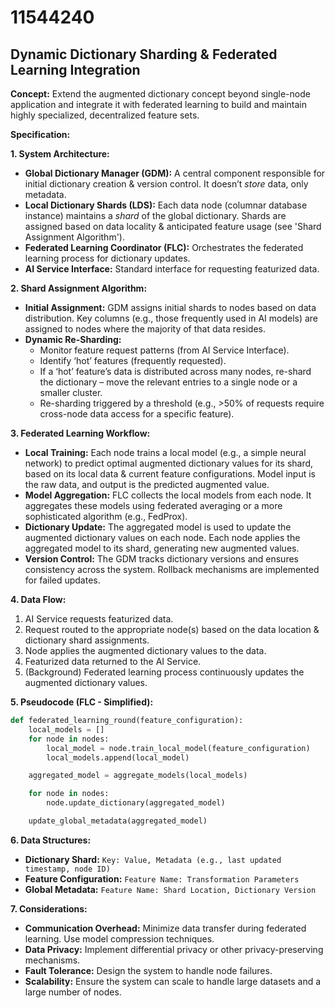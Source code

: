 # 11544240

## Dynamic Dictionary Sharding & Federated Learning Integration

**Concept:** Extend the augmented dictionary concept beyond single-node application and integrate it with federated learning to build and maintain highly specialized, decentralized feature sets.

**Specification:**

**1. System Architecture:**

*   **Global Dictionary Manager (GDM):** A central component responsible for initial dictionary creation & version control. It doesn’t *store* data, only metadata.
*   **Local Dictionary Shards (LDS):** Each data node (columnar database instance) maintains a *shard* of the global dictionary.  Shards are assigned based on data locality & anticipated feature usage (see 'Shard Assignment Algorithm').
*   **Federated Learning Coordinator (FLC):** Orchestrates the federated learning process for dictionary updates.
*   **AI Service Interface:**  Standard interface for requesting featurized data.

**2. Shard Assignment Algorithm:**

*   **Initial Assignment:** GDM assigns initial shards to nodes based on data distribution. Key columns (e.g., those frequently used in AI models) are assigned to nodes where the majority of that data resides.
*   **Dynamic Re-Sharding:**
    *   Monitor feature request patterns (from AI Service Interface).
    *   Identify ‘hot’ features (frequently requested).
    *   If a ‘hot’ feature’s data is distributed across many nodes, re-shard the dictionary – move the relevant entries to a single node or a smaller cluster.
    *   Re-sharding triggered by a threshold (e.g., >50% of requests require cross-node data access for a specific feature).

**3. Federated Learning Workflow:**

*   **Local Training:** Each node trains a local model (e.g., a simple neural network) to predict optimal augmented dictionary values for its shard, based on its local data & current feature configurations.  Model input is the raw data, and output is the predicted augmented value.
*   **Model Aggregation:** FLC collects the local models from each node. It aggregates these models using federated averaging or a more sophisticated algorithm (e.g., FedProx).
*   **Dictionary Update:** The aggregated model is used to update the augmented dictionary values on each node. Each node applies the aggregated model to its shard, generating new augmented values.
*   **Version Control:** The GDM tracks dictionary versions and ensures consistency across the system.  Rollback mechanisms are implemented for failed updates.

**4. Data Flow:**

1.  AI Service requests featurized data.
2.  Request routed to the appropriate node(s) based on the data location & dictionary shard assignments.
3.  Node applies the augmented dictionary values to the data.
4.  Featurized data returned to the AI Service.
5.  (Background) Federated learning process continuously updates the augmented dictionary values.

**5. Pseudocode (FLC - Simplified):**

```python
def federated_learning_round(feature_configuration):
    local_models = []
    for node in nodes:
        local_model = node.train_local_model(feature_configuration)
        local_models.append(local_model)

    aggregated_model = aggregate_models(local_models)

    for node in nodes:
        node.update_dictionary(aggregated_model)

    update_global_metadata(aggregated_model)
```

**6. Data Structures:**

*   **Dictionary Shard:** `Key: Value, Metadata (e.g., last updated timestamp, node ID)`
*   **Feature Configuration:** `Feature Name: Transformation Parameters`
*   **Global Metadata:** `Feature Name: Shard Location, Dictionary Version`

**7. Considerations:**

*   **Communication Overhead:** Minimize data transfer during federated learning. Use model compression techniques.
*   **Data Privacy:** Implement differential privacy or other privacy-preserving mechanisms.
*   **Fault Tolerance:** Design the system to handle node failures.
*   **Scalability:** Ensure the system can scale to handle large datasets and a large number of nodes.